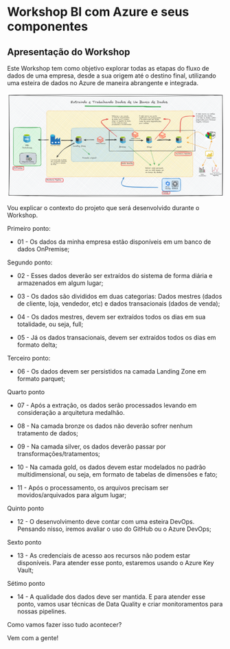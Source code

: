 # Workshop BI com Azure e seus componentes

## Apresentação do Workshop

Este Workshop tem como objetivo explorar todas as etapas do fluxo de dados de uma empresa, desde a sua origem até o destino final, utilizando uma esteira de dados no Azure de maneira abrangente e integrada.

![Image](./imagens/01_arquitetura_projeto.png)

Vou explicar o contexto do projeto que será desenvolvido durante o Workshop. 

Primeiro ponto:

* 01 - Os dados da minha empresa estão disponíveis em um banco de dados OnPremise;

Segundo ponto:

* 02 - Esses dados deverão ser extraídos do sistema de forma diária e armazenados em algum lugar;

* 03 - Os dados são divididos em duas categorias: Dados mestres (dados de cliente, loja, vendedor, etc) e dados transacionais (dados de venda);

* 04 - Os dados mestres, devem ser extraídos todos os dias em sua totalidade, ou seja, full;

* 05 - Já os dados transacionais, devem ser extraídos todos os dias em formato delta;

Terceiro ponto:

* 06 - Os dados devem ser persistidos na camada Landing Zone em formato parquet;

Quarto ponto

* 07 - Após a extração, os dados serão processados levando em consideração a arquitetura medalhão. 

* 08 - Na camada bronze os dados não deverão sofrer nenhum tratamento de dados;

* 09 - Na camada silver, os dados deverão passar por transformações/tratamentos;

* 10 - Na camada gold, os dados devem estar modelados no padrão multidimensional, ou seja, em formato de tabelas de dimensões e fato;

* 11 - Após o processamento, os arquivos precisam ser movidos/arquivados para algum lugar;

Quinto ponto

* 12 - O desenvolvimento deve contar com uma esteira DevOps. Pensando nisso, iremos avaliar o uso do GitHub ou o Azure DevOps;

Sexto ponto

* 13 - As credenciais de acesso aos recursos não podem estar disponíveis. Para atender esse ponto, estaremos usando o Azure Key Vault;

Sétimo ponto

* 14 - A qualidade dos dados deve ser mantida. E para atender esse ponto, vamos usar técnicas de Data Quality e criar monitoramentos para nossas pipelines.

Como vamos fazer isso tudo acontecer?

Vem com a gente!